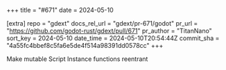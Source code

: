 +++
title = "#671"
date = 2024-05-10

[extra]
repo = "gdext"
docs_rel_url = "gdext/pr-671/godot"
pr_url = "https://github.com/godot-rust/gdext/pull/671"
pr_author = "TitanNano"
sort_key = 2024-05-10
date_time = 2024-05-10T20:54:44Z
commit_sha = "4a55fc4bbef8c5fa6e5de4f514a98391dd0578cc"
+++

Make mutable Script Instance functions reentrant
